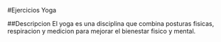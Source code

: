 #Ejercicios Yoga

##Descripcion
El yoga es una disciplina que combina posturas fisicas, respiracion y medicion para mejorar el bienestar fisico y mental.

